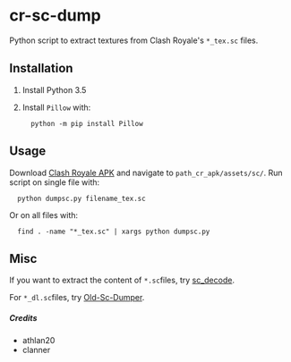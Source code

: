 # cr-sc-dump
Python script to extract textures from Clash Royale's `*_tex.sc` files.

## Installation
1. Install Python 3.5
2. Install `Pillow` with:

         python -m pip install Pillow

## Usage
Download [Clash Royale APK](https://apkpure.com/clash-royale/com.supercell.clashroyale) and navigate to `path_cr_apk/assets/sc/`.
Run script on single file with:

      python dumpsc.py filename_tex.sc
Or on all files with:

      find . -name "*_tex.sc" | xargs python dumpsc.py

## Misc
If you want to extract the content of `*.sc`files, try [sc_decode](https://github.com/Galaxy1036/sc_decode).

For `*_dl.sc`files, try [Old-Sc-Dumper](https://github.com/Galaxy1036/Old-Sc-Dumper).

##### Credits
* athlan20
* clanner
